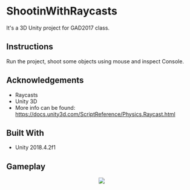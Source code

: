 # ShootinWithRaycasts
It's a 3D Unity project for GAD2017 class.

## Instructions
Run the project, shoot some objects using mouse and inspect Console. </br>


## Acknowledgements
* Raycasts </br>
* Unity 3D </br>
* More info can be found: https://docs.unity3d.com/ScriptReference/Physics.Raycast.html

## Built With
* Unity 2018.4.2f1

## Gameplay

<p align="center"> 
  <img src="https://user-images.githubusercontent.com/34216243/126553590-6d693b56-9921-4870-b24d-ade79a407bd2.gif">
</p>
